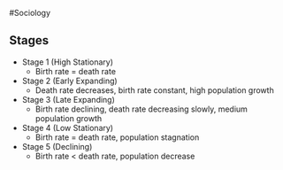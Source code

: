 #Sociology
## Stages
* Stage 1 (High Stationary)
	* Birth rate = death rate
* Stage 2 (Early Expanding)
	* Death rate decreases, birth rate constant, high population growth
* Stage 3 (Late Expanding)
	* Birth rate declining, death rate decreasing slowly, medium population growth
* Stage 4 (Low Stationary)
	* Birth rate = death rate, population stagnation
* Stage 5 (Declining)
	* Birth rate < death rate, population decrease